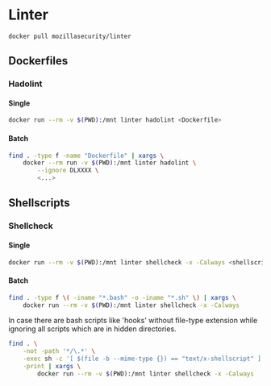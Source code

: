 # Linter

```
docker pull mozillasecurity/linter
```

## Dockerfiles

### Hadolint

#### Single
```bash
docker run --rm -v $(PWD):/mnt linter hadolint <Dockerfile>
```

#### Batch
```bash
find . -type f -name "Dockerfile" | xargs \
    docker --rm run -v $(PWD):/mnt linter hadolint \
        --ignore DLXXXX \
        <...>
```

## Shellscripts

### Shellcheck

#### Single
```bash
docker run --rm -v $(PWD):/mnt linter shellcheck -x -Calways <shellscript>
```

#### Batch
```bash
find . -type f \( -iname "*.bash" -o -iname "*.sh" \) | xargs \
    docker run --rm -v $(PWD):/mnt linter shellcheck -x -Calways
```

In case there are bash scripts like 'hooks' without file-type extension while ignoring all scripts which are in hidden directories.

```bash
find . \
    -not -path '*/\.*' \
    -exec sh -c '[ $(file -b --mime-type {}) == "text/x-shellscript" ]' sh '{}' ';' \
    -print | xargs \
        docker run --rm -v $(PWD):/mnt linter shellcheck -x -Calways
```

